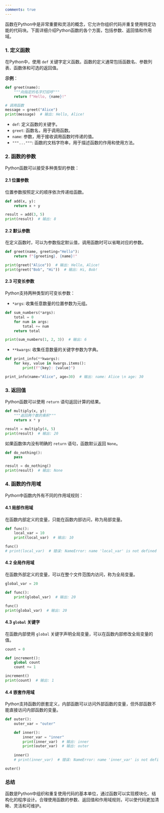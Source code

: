 ```yaml
---
comments: true
---
```


函数在Python中是非常重要和灵活的概念，它允许你组织代码并重复使用特定功能的代码块。下面详细介绍Python函数的各个方面，包括参数、返回值和作用域。

### 1. 定义函数

在Python中，使用 `def` 关键字定义函数。函数的定义通常包括函数名、参数列表、函数体和可选的返回值。

**示例**：

```python
def greet(name):
    """向指定的名字打招呼"""
    return f"Hello, {name}!"

# 调用函数
message = greet("Alice")
print(message)  # 输出: Hello, Alice!
```

- `def`: 定义函数的关键字。
- `greet`: 函数名，用于调用函数。
- `name`: 参数，用于接收调用函数时传递的值。
- `"""..."""`: 函数的文档字符串，用于描述函数的作用和使用方法。

### 2. 函数的参数

Python函数可以接受多种类型的参数：

#### 2.1 位置参数

位置参数按照定义的顺序依次传递给函数。

```python
def add(x, y):
    return x + y

result = add(3, 5)
print(result)  # 输出: 8
```

#### 2.2 默认参数

在定义函数时，可以为参数指定默认值，调用函数时可以省略对应的参数。

```python
def greet(name, greeting="Hello"):
    return f"{greeting}, {name}!"

print(greet("Alice"))  # 输出: Hello, Alice!
print(greet("Bob", "Hi"))  # 输出: Hi, Bob!
```

#### 2.3 可变长参数

Python支持两种类型的可变长参数：

- `*args`: 收集任意数量的位置参数为元组。

```python
def sum_numbers(*args):
    total = 0
    for num in args:
        total += num
    return total

print(sum_numbers(1, 2, 3))  # 输出: 6
```

- `**kwargs`: 收集任意数量的关键字参数为字典。

```python
def print_info(**kwargs):
    for key, value in kwargs.items():
        print(f"{key}: {value}")

print_info(name="Alice", age=30)  # 输出: name: Alice \n age: 30
```

### 3. 返回值

Python函数可以使用 `return` 语句返回计算的结果。

```python
def multiply(x, y):
    """返回两个数的乘积"""
    return x * y

result = multiply(4, 5)
print(result)  # 输出: 20
```

如果函数体内没有明确的 `return` 语句，函数默认返回 `None`。

```python
def do_nothing():
    pass

result = do_nothing()
print(result)  # 输出: None
```

### 4. 函数的作用域

Python中函数内外有不同的作用域规则：

#### 4.1 局部作用域

在函数内部定义的变量，只能在函数内部访问，称为局部变量。

```python
def func():
    local_var = 10
    print(local_var)  # 输出: 10

func()
# print(local_var)  # 错误: NameError: name 'local_var' is not defined
```

#### 4.2 全局作用域

在函数外部定义的变量，可以在整个文件范围内访问，称为全局变量。

```python
global_var = 20

def func():
    print(global_var)  # 输出: 20

func()
print(global_var)  # 输出: 20
```

#### 4.3 `global` 关键字

在函数内部使用 `global` 关键字声明全局变量，可以在函数内部修改全局变量的值。

```python
count = 0

def increment():
    global count
    count += 1

increment()
print(count)  # 输出: 1
```

#### 4.4 嵌套作用域

Python支持函数的嵌套定义，内部函数可以访问外部函数的变量，但外部函数不能直接访问内部函数的变量。

```python
def outer():
    outer_var = "outer"

    def inner():
        inner_var = "inner"
        print(inner_var)  # 输出: inner
        print(outer_var)  # 输出: outer
    
    inner()
    # print(inner_var)  # 错误: NameError: name 'inner_var' is not defined

outer()
```

### 总结

函数是Python中组织和重复使用代码的基本单位，通过函数可以实现模块化、结构化的程序设计。合理使用函数的参数、返回值和作用域规则，可以使代码更加清晰、灵活和可维护。